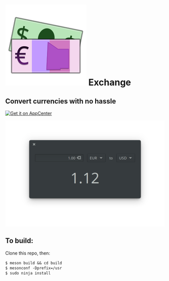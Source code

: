 # ![icon](data/icons/128/com.github.brandonlujan.exchange.svg) Exchange
## Convert currencies with no hassle
[![Get it on AppCenter](https://appcenter.elementary.io/badge.svg)](https://appcenter.elementary.io/com.github.brandonlujan.exchange)

![Screenshot](Screenshot.png)

## To build:

Clone this repo, then:

```
$ meson build && cd build
$ mesonconf -Dprefix=/usr
$ sudo ninja install
```

